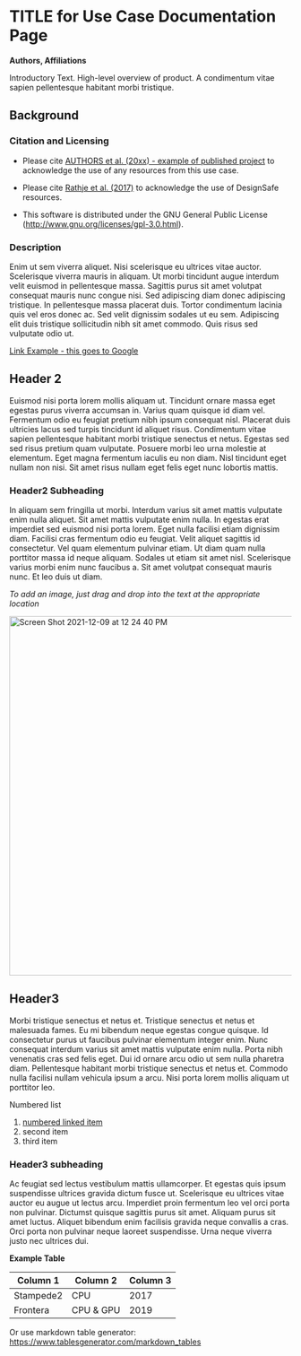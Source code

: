 # TITLE for Use Case Documentation Page

**Authors, Affiliations**  

Introductory Text.  High-level overview of product. A condimentum vitae sapien pellentesque habitant morbi tristique.

## Background 

### Citation and Licensing

* Please cite [AUTHORS et al. (20xx) - example of published project](https://doi.org/10.17603/ds2-3zdj-493) to acknowledge the use of any resources from this use case.

* Please cite [Rathje et al. (2017)](https://doi.org/10.1061/(ASCE)NH.1527-6996.0000246) to acknowledge the use of DesignSafe resources.  

* This software is distributed under the GNU General Public License (http://www.gnu.org/licenses/gpl-3.0.html).  

### Description 

Enim ut sem viverra aliquet.  Nisi scelerisque eu ultrices vitae auctor. Scelerisque viverra mauris in aliquam.  Ut morbi tincidunt augue interdum velit euismod in pellentesque massa. Sagittis purus sit amet volutpat consequat mauris nunc congue nisi. Sed adipiscing diam donec adipiscing tristique.  In pellentesque massa placerat duis. Tortor condimentum lacinia quis vel eros donec ac. Sed velit dignissim sodales ut eu sem. Adipiscing elit duis tristique sollicitudin nibh sit amet commodo. Quis risus sed vulputate odio ut.

[Link Example - this goes to Google](http://www.google.com)

## Header 2

Euismod nisi porta lorem mollis aliquam ut. Tincidunt ornare massa eget egestas purus viverra accumsan in. Varius quam quisque id diam vel. Fermentum odio eu feugiat pretium nibh ipsum consequat nisl. Placerat duis ultricies lacus sed turpis tincidunt id aliquet risus. Condimentum vitae sapien pellentesque habitant morbi tristique senectus et netus. Egestas sed sed risus pretium quam vulputate. Posuere morbi leo urna molestie at elementum. Eget magna fermentum iaculis eu non diam. Nisl tincidunt eget nullam non nisi. Sit amet risus nullam eget felis eget nunc lobortis mattis.

### Header2 Subheading

In aliquam sem fringilla ut morbi. Interdum varius sit amet mattis vulputate enim nulla aliquet. Sit amet mattis vulputate enim nulla.  In egestas erat imperdiet sed euismod nisi porta lorem. Eget nulla facilisi etiam dignissim diam.  Facilisi cras fermentum odio eu feugiat. Velit aliquet sagittis id consectetur. Vel quam elementum pulvinar etiam.  Ut diam quam nulla porttitor massa id neque aliquam. Sodales ut etiam sit amet nisl.  Scelerisque varius morbi enim nunc faucibus a. Sit amet volutpat consequat mauris nunc. Et leo duis ut diam.

*To add an image, just drag and drop into the text at the appropriate location*   

<img width="641" alt="Screen Shot 2021-12-09 at 12 24 40 PM" src="https://user-images.githubusercontent.com/96306626/148130596-8a753044-6ca0-4e12-8322-6ba020eb55f0.png">


## Header3

Morbi tristique senectus et netus et. Tristique senectus et netus et malesuada fames.  Eu mi bibendum neque egestas congue quisque. Id consectetur purus ut faucibus pulvinar elementum integer enim. Nunc consequat interdum varius sit amet mattis vulputate enim nulla.  Porta nibh venenatis cras sed felis eget. Dui id ornare arcu odio ut sem nulla pharetra diam. Pellentesque habitant morbi tristique senectus et netus et. Commodo nulla facilisi nullam vehicula ipsum a arcu. Nisi porta lorem mollis aliquam ut porttitor leo.

Numbered list 

1. [numbered linked item](#http://maps.google.com)
2. second item
3. third item

### Header3 subheading

Ac feugiat sed lectus vestibulum mattis ullamcorper. Et egestas quis ipsum suspendisse ultrices gravida dictum fusce ut. Scelerisque eu ultrices vitae auctor eu augue ut lectus arcu.  Imperdiet proin fermentum leo vel orci porta non pulvinar. Dictumst quisque sagittis purus sit amet. Aliquam purus sit amet luctus. Aliquet bibendum enim facilisis gravida neque convallis a cras. Orci porta non pulvinar neque laoreet suspendisse. Urna neque viverra justo nec ultrices dui.

**Example Table**

| Column 1 | Column 2 | Column 3 |
|----------|----------|----------|
| Stampede2| CPU      | 2017     |     
| Frontera | CPU & GPU| 2019     |     

Or use markdown table generator: https://www.tablesgenerator.com/markdown_tables
